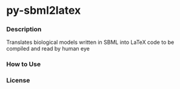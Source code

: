 # py-sbml2latex

### Description ###

Translates biological models written in SBML into LaTeX code to be compiled and read by human eye

### How to Use ###

### License ###
